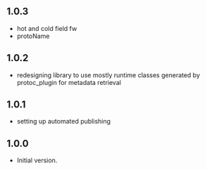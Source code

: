 ## 1.0.3

- hot and cold field fw
- protoName

## 1.0.2

- redesigning library to use mostly runtime classes generated by protoc_plugin for metadata retrieval

## 1.0.1

- setting up automated publishing

## 1.0.0

- Initial version.
